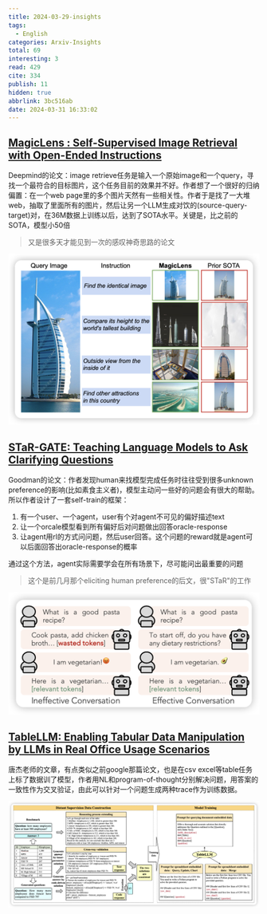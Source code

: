 ```yaml
---
title: 2024-03-29-insights
tags:
  - English
categories: Arxiv-Insights
total: 69
interesting: 3
read: 429
cite: 334
publish: 11
hidden: true
abbrlink: 3bc516ab
date: 2024-03-31 16:33:02
---
```




## [MagicLens : Self-Supervised Image Retrieval with Open-Ended Instructions]()

Deepmind的论文：image retrieve任务是输入一个原始image和一个query，寻找一个最符合的目标图片，这个任务目前的效果并不好。作者想了一个很好的归纳偏置：在一个web page里的多个图片天然有一些相关性。作者于是找了一大堆web，抽取了里面所有的图片，然后让另一个LLM生成对饮的(source-query-target)对，在36M数据上训练以后，达到了SOTA水平。关键是，比之前的SOTA，模型小50倍

> 又是很多天才能见到一次的感叹神奇思路的论文

<img src="../../files/images/arxiv-insights/2024-03-25-03-29/magiclens.png">

## [STaR-GATE: Teaching Language Models to Ask Clarifying Questions](https://arxiv.org/pdf/2403.19154.pdf)

Goodman的论文：作者发现human来找模型完成任务时往往受到很多unknown preference的影响(比如素食主义者)，模型主动问一些好的问题会有很大的帮助。所以作者设计了一套self-train的框架：

1. 有一个user、一个agent，user有个对agent不可见的偏好描述text
2. 让一个orcale模型看到所有偏好后对问题做出回答oracle-response
3. 让agent用rl的方式问问题，然后user回答。这个问题的reward就是agent可以后面回答出oracle-response的概率

通过这个方法，agent实际需要学会在所有场景下，尽可能问出最重要的问题

> 这个是前几月那个eliciting human preference的后文，很"STaR"的工作

<img src="../../files/images/arxiv-insights/2024-03-25-03-29/star-gate.png">

## [TableLLM: Enabling Tabular Data Manipulation by LLMs in Real Office Usage Scenarios](https://arxiv.org/pdf/2403.19318.pdf)

唐杰老师的文章，有点类似之前google那篇论文，也是在csv excel等table任务上标了数据训了模型，作者用NL和program-of-thought分别解决问题，用答案的一致性作为交叉验证，由此可以针对一个问题生成两种trace作为训练数据。

<img src="../../files/images/arxiv-insights/2024-03-25-03-29/tablellm.png">

